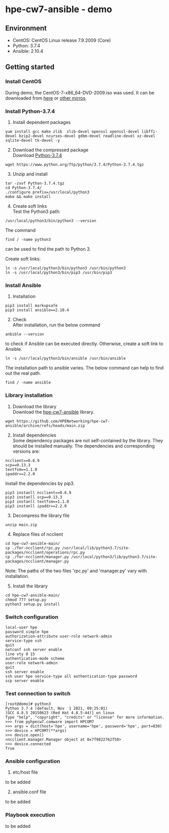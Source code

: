 # hpe-cw7-ansible - demo

## Environment
- CentOS: CentOS Linux release 7.9.2009 (Core)
- Python: 3.7.4
- Ansible: 2.10.4

## Getting started

### Install CentOS
During demo, the CentOS-7-x86_64-DVD-2009.iso was used. It can be downloaded from [here](http://yum.tamu.edu/centos/7.9.2009/isos/x86_64/CentOS-7-x86_64-DVD-2009.iso) or 
[other mirros](http://isoredirect.centos.org/centos/7/isos/x86_64/).  

### Install Python-3.7.4
1. Install dependent packages  
```
yum install gcc make zlib  zlib-devel openssl openssl-devel libffi-devel bzip2-devel ncurses-devel gdbm-devel readline-devel xz-devel sqlite-devel tk-devel -y
```

2. Download the compressed package  
Download [Python-3.7.4](https://www.python.org/ftp/python/3.7.4/Python-3.7.4.tgz)  
```
wget https://www.python.org/ftp/python/3.7.4/Python-3.7.4.tgz
```

3. Unzip and install  
```
tar -zxvf Python-3.7.4.tgz
cd Python-3.7.4/
./configure prefix=/usr/local/python3
make && make install
```

4. Create soft links  
Test the Python3 path:  
```
/usr/local/python3/bin/python3 --version
```
The command  
```
find / -name python3
```
can be used to find the path to Python 3.  

Create soft links:
```
ln -s /usr/local/python3/bin/python3 /usr/bin/python3
ln -s /usr/local/python3/bin/pip3 /usr/bin/pip3
```

### Install Ansible
1. Installation
```
pip3 install markupsafe
pip3 install ansible==2.10.4
```

2. Check  
After installation, run the below command
```
anbible --version
```
to check if Ansible can be executed directly. Otherwise, create a soft link to Ansible.  
```
ln -s /usr/local/python3/bin/ansible /usr/bin/ansible
```
The installation path to ansible varies. The below command can help to find out the real path.
```
find / -name ansible
```

### Library installation
1. Download the library  
Download the [hpe-cw7-ansible](https://github.com/HPENetworking/hpe-cw7-ansible) library.
```
wget https://github.com/HPENetworking/hpe-cw7-ansible/archive/refs/heads/main.zip
```

2. Install dependencies  
Some dependency packages are not self-contained by the library. They should be installed manually. The dependencies and corresponding versions are:  
```
ncclient==0.6.9
scp==0.13.3
textfsm==1.1.0
ipaddr==2.2.0
```

Install the dependencies by pip3.
```
pip3 instanll ncclient==0.6.9
pip3 instanll scp==0.13.3
pip3 instanll textfsm==1.1.0
pip3 instanll ipaddr==2.2.0
```

3. Decompress the library file  
```
unzip main.zip
```

4. Replace files of ncclient
```
cd hpe-cw7-ansible-main/
cp ./for-ncclient/rpc.py /usr/local/lib/python3.7/site-packages/ncclient/operations/rpc.py
cp ./for-ncclient/manager.py /usr/local/python3/lib/python3.7/site-packages/ncclient/manager.py
```
Note: The paths of the two files 'rpc.py' and 'manager.py' vary with installation.

5. Install the library
```
cd hpe-cw7-ansible-main/
chmod 777 setup.py
python3 setup.py install
```

### Switch configuration
```
local-user hpe
password simple hpe
authorization-attribute user-role network-admin
service-type ssh
quit
netconf ssh server enable
line vty 0 15
authentication-mode scheme
user-role network-admin
quit
ssh server enable
ssh user hpe service-type all authentication-type password
scp server enable
```


### Test connection to switch
```
[root@demo]# python3
Python 3.7.4 (default, Nov  1 2021, 09:25:01) 
[GCC 4.8.5 20150623 (Red Hat 4.8.5-44)] on linux
Type "help", "copyright", "credits" or "license" for more information.
>>> from pyhpecw7.comware import HPCOM7
>>> args = dict(host='hpe', username='hpe', password='hpe', port=830)
>>> device = HPCOM7(**args)
>>> device.open()
<ncclient.manager.Manager object at 0x7f9822762f50>
>>> device.connected
True
```

### Ansible configuration
1. etc/host file

to be added

2. ansible.conf file

to be added

### Playbook execution

to be added






